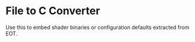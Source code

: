# File to C Converter

Use this to embed shader binaries or configuration defaults extracted from EOT.

